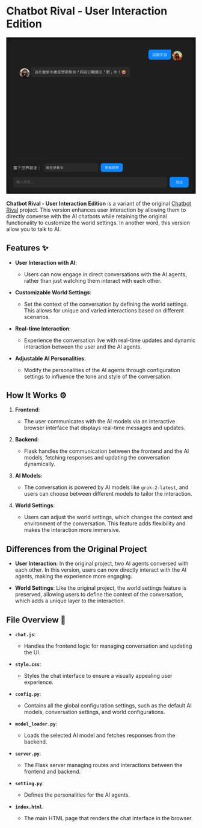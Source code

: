# Chatbot Rival - User Interaction Edition
![image](https://github.com/Raytengo/Chatbot/blob/main/img/Demo.png)

**Chatbot Rival - User Interaction Edition** is a variant of the original [Chatbot Rival](https://github.com/Raytengo/Chatbot-Rival) project. This version enhances user interaction by allowing them to directly converse with the AI chatbots while retaining the original functionality to customize the world settings. In another word, this version allow you to talk to AI.

## Features ✨

- **User Interaction with AI**:
  - Users can now engage in direct conversations with the AI agents, rather than just watching them interact with each other.
  
- **Customizable World Settings**:
  - Set the context of the conversation by defining the world settings. This allows for unique and varied interactions based on different scenarios.
  
- **Real-time Interaction**:
  - Experience the conversation live with real-time updates and dynamic interaction between the user and the AI agents.
  
- **Adjustable AI Personalities**:
  - Modify the personalities of the AI agents through configuration settings to influence the tone and style of the conversation.

## How It Works ⚙️

1. **Frontend**:
   - The user communicates with the AI models via an interactive browser interface that displays real-time messages and updates.

2. **Backend**:
   - Flask handles the communication between the frontend and the AI models, fetching responses and updating the conversation dynamically.

3. **AI Models**:
   - The conversation is powered by AI models like `grok-2-latest`, and users can choose between different models to tailor the interaction.

4. **World Settings**:
   - Users can adjust the world settings, which changes the context and environment of the conversation. This feature adds flexibility and makes the interaction more immersive.

## Differences from the Original Project

- **User Interaction**: In the original project, two AI agents conversed with each other. In this version, users can now directly interact with the AI agents, making the experience more engaging.
  
- **World Settings**: Like the original project, the world settings feature is preserved, allowing users to define the context of the conversation, which adds a unique layer to the interaction.


## File Overview 📂

- **`chat.js`**: 
  - Handles the frontend logic for managing conversation and updating the UI.
  
- **`style.css`**:
  - Styles the chat interface to ensure a visually appealing user experience.
  
- **`config.py`**:
  - Contains all the global configuration settings, such as the default AI models, conversation settings, and world configurations.
  
- **`model_loader.py`**:
  - Loads the selected AI model and fetches responses from the backend.

- **`server.py`**:
  - The Flask server managing routes and interactions between the frontend and backend.

- **`setting.py`**:
  - Defines the personalities for the AI agents.

- **`index.html`**:
  - The main HTML page that renders the chat interface in the browser.

